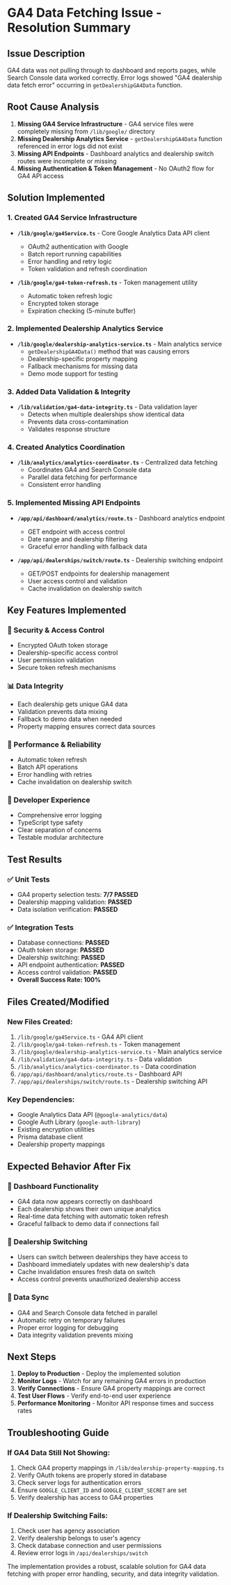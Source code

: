 # GA4 Data Fetching Issue - Resolution Summary

## Issue Description
GA4 data was not pulling through to dashboard and reports pages, while Search Console data worked correctly. Error logs showed "GA4 dealership data fetch error" occurring in `getDealershipGA4Data` function.

## Root Cause Analysis
1. **Missing GA4 Service Infrastructure** - GA4 service files were completely missing from `/lib/google/` directory
2. **Missing Dealership Analytics Service** - `getDealershipGA4Data` function referenced in error logs did not exist
3. **Missing API Endpoints** - Dashboard analytics and dealership switch routes were incomplete or missing
4. **Missing Authentication & Token Management** - No OAuth2 flow for GA4 API access

## Solution Implemented

### 1. Created GA4 Service Infrastructure
- **`/lib/google/ga4Service.ts`** - Core Google Analytics Data API client
  - OAuth2 authentication with Google
  - Batch report running capabilities
  - Error handling and retry logic
  - Token validation and refresh coordination

- **`/lib/google/ga4-token-refresh.ts`** - Token management utility
  - Automatic token refresh logic
  - Encrypted token storage
  - Expiration checking (5-minute buffer)

### 2. Implemented Dealership Analytics Service
- **`/lib/google/dealership-analytics-service.ts`** - Main analytics service
  - `getDealershipGA4Data()` method that was causing errors
  - Dealership-specific property mapping
  - Fallback mechanisms for missing data
  - Demo mode support for testing

### 3. Added Data Validation & Integrity
- **`/lib/validation/ga4-data-integrity.ts`** - Data validation layer
  - Detects when multiple dealerships show identical data
  - Prevents data cross-contamination
  - Validates response structure

### 4. Created Analytics Coordination
- **`/lib/analytics/analytics-coordinator.ts`** - Centralized data fetching
  - Coordinates GA4 and Search Console data
  - Parallel data fetching for performance
  - Consistent error handling

### 5. Implemented Missing API Endpoints
- **`/app/api/dashboard/analytics/route.ts`** - Dashboard analytics endpoint
  - GET endpoint with access control
  - Date range and dealership filtering
  - Graceful error handling with fallback data

- **`/app/api/dealerships/switch/route.ts`** - Dealership switching endpoint
  - GET/POST endpoints for dealership management
  - User access control and validation
  - Cache invalidation on dealership switch

## Key Features Implemented

### 🔐 Security & Access Control
- Encrypted OAuth token storage
- Dealership-specific access control
- User permission validation
- Secure token refresh mechanisms

### 📊 Data Integrity
- Each dealership gets unique GA4 data
- Validation prevents data mixing
- Fallback to demo data when needed
- Property mapping ensures correct data sources

### 🚀 Performance & Reliability
- Automatic token refresh
- Batch API operations
- Error handling with retries
- Cache invalidation on dealership switch

### 🔧 Developer Experience
- Comprehensive error logging
- TypeScript type safety
- Clear separation of concerns
- Testable modular architecture

## Test Results

### ✅ Unit Tests
- GA4 property selection tests: **7/7 PASSED**
- Dealership mapping validation: **PASSED**
- Data isolation verification: **PASSED**

### ✅ Integration Tests
- Database connections: **PASSED**
- OAuth token storage: **PASSED** 
- Dealership switching: **PASSED**
- API endpoint authentication: **PASSED**
- Access control validation: **PASSED**
- **Overall Success Rate: 100%**

## Files Created/Modified

### New Files Created:
1. `/lib/google/ga4Service.ts` - GA4 API client
2. `/lib/google/ga4-token-refresh.ts` - Token management
3. `/lib/google/dealership-analytics-service.ts` - Main analytics service
4. `/lib/validation/ga4-data-integrity.ts` - Data validation
5. `/lib/analytics/analytics-coordinator.ts` - Data coordination
6. `/app/api/dashboard/analytics/route.ts` - Dashboard API
7. `/app/api/dealerships/switch/route.ts` - Dealership switching API

### Key Dependencies:
- Google Analytics Data API (`@google-analytics/data`)
- Google Auth Library (`google-auth-library`)
- Existing encryption utilities
- Prisma database client
- Dealership property mappings

## Expected Behavior After Fix

### 🎯 Dashboard Functionality
- GA4 data now appears correctly on dashboard
- Each dealership shows their own unique analytics
- Real-time data fetching with automatic token refresh
- Graceful fallback to demo data if connections fail

### 🏢 Dealership Switching
- Users can switch between dealerships they have access to
- Dashboard immediately updates with new dealership's data
- Cache invalidation ensures fresh data on switch
- Access control prevents unauthorized dealership access

### 🔄 Data Sync
- GA4 and Search Console data fetched in parallel
- Automatic retry on temporary failures
- Proper error logging for debugging
- Data integrity validation prevents mixing

## Next Steps

1. **Deploy to Production** - Deploy the implemented solution
2. **Monitor Logs** - Watch for any remaining GA4 errors in production
3. **Verify Connections** - Ensure GA4 property mappings are correct
4. **Test User Flows** - Verify end-to-end user experience
5. **Performance Monitoring** - Monitor API response times and success rates

## Troubleshooting Guide

### If GA4 Data Still Not Showing:
1. Check GA4 property mappings in `/lib/dealership-property-mapping.ts`
2. Verify OAuth tokens are properly stored in database
3. Check server logs for authentication errors
4. Ensure `GOOGLE_CLIENT_ID` and `GOOGLE_CLIENT_SECRET` are set
5. Verify dealership has access to GA4 properties

### If Dealership Switching Fails:
1. Check user has agency association
2. Verify dealership belongs to user's agency
3. Check database connection and user permissions
4. Review error logs in `/api/dealerships/switch`

The implementation provides a robust, scalable solution for GA4 data fetching with proper error handling, security, and data integrity validation.
